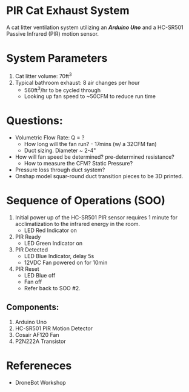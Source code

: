 # PIR Cat Exhaust System

A cat litter ventilation system utilizing an ***Arduino Uno*** and a HC-SR501 Passive Infrared (PIR) motion sensor.

# System Parameters
1. Cat litter volume: 70ft<sup>3</sup>
2. Typical bathroom exhaust: 8 air changes per hour
    - 560ft<sup>3</sup>/hr to be cycled through
    - Looking up fan speed to ~50CFM to reduce run time

# Questions:
- Volumetric Flow Rate: Q = ?
    - How long will the fan run? - 17mins (w/ a 32CFM fan)
    - Duct sizing. Diameter ~ 2-4"
- How will fan speed be determined? pre-determined resistance?
    - How to measure the CFM? Static Pressure?
- Pressure loss through duct system?
- Onshap model squar-round duct transition pieces to be 3D printed.

# Sequence of Operations (SOO)
1. Initial power up of the  HC-SR501 PIR sensor requires 1 minute for acclimatization to the infrared energy in the room.
    - LED Red Indicator on
2. PIR Ready
    - LED Green Indicator on
3. PIR Detected
    - LED Blue Indicator, delay 5s
    - 12VDC Fan powered on for 10min
4. PIR Reset
    - LED Blue off
    - Fan off
    - Refer back to SOO #2.

## Components:
1. Arduino Uno
2. HC-SR501 PIR Motion Detector
3. Cosair AF120 Fan
4. P2N222A Transistor

# Refereneces
- DroneBot Workshop